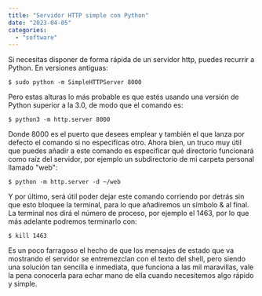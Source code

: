 ```yaml
---
title: "Servidor HTTP simple con Python"
date: "2023-04-05"
categories: 
  - "software"
---
```


Si necesitas disponer de forma rápida de un servidor http, puedes recurrir a Python. En versiones antiguas:
```
$ sudo python -m SimpleHTTPServer 8000
```
Pero estas alturas lo más probable es que estés usando una versión de Python superior a la 3.0, de modo que el comando es:
```
$ python3 -m http.server 8000
```
Donde 8000 es el puerto que desees emplear y también el que lanza por defecto el comando si no especificas otro. Ahora bien, un truco muy útil que puedes añadir a este comando es especificar qué directorio funcionará como raíz del servidor, por ejemplo un subdirectorio de mi carpeta personal llamado "web":
```
$ python -m http.server -d ~/web
```
Y por último, será útil poder dejar este comando corriendo por detrás sin que esto bloquee la terminal, para lo que añadiremos un símbolo & al final. La terminal nos dirá el número de proceso, por ejemplo el 1463, por lo que más adelante podremos terminarlo con: 
```
$ kill 1463
```
Es un poco farragoso el hecho de que los mensajes de estado que va mostrando el servidor se entremezclan con el texto del shell, pero siendo una solución tan sencilla e inmediata, que funciona a las mil maravillas, vale la pena conocerla para echar mano de ella cuando necesitemos algo rápido y simple.